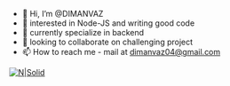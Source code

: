- 👋 Hi, I’m @DIMANVAZ
- 👀 interested in Node-JS and writing good code
- 🌱 currently specialize in backend
- 💞️ looking to collaborate on challenging project
- 📫 How to reach me  - mail at dimanvaz04@gmail.com

[![N|Solid](https://img.tehnomaks.ru/img/prod/full/8c54edd5a41ddcf604aef13228851a34082eb16b.jpg)](https://nodesource.com/products/nsolid)
<!---
DIMANVAZ/DIMANVAZ is a ✨ special ✨ repository because its `README.md` (this file) appears on your GitHub profile.
You can click the Preview link to take a look at your changes.
--->
